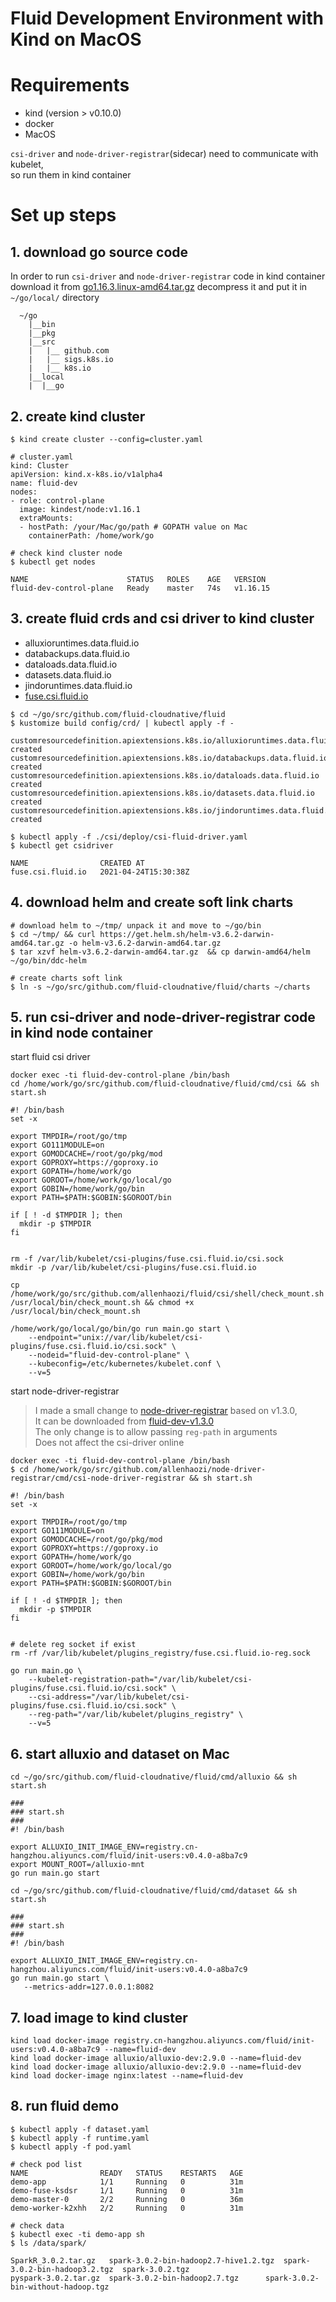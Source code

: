 # Fluid Development Environment with Kind on MacOS 

# Requirements
+ kind (version > v0.10.0)
+ docker 
+ MacOS

`csi-driver` and `node-driver-registrar`(sidecar) need to communicate with kubelet,   
so run them in kind container

# Set up steps
## 1. download go source code
In order to run `csi-driver` and `node-driver-registrar` code in kind container    
download it from [go1.16.3.linux-amd64.tar.gz](https://golang.org/dl/go1.16.3.linux-amd64.tar.gz)
decompress it and put it in `~/go/local/` directory

```
  ~/go
    |__bin
    |__pkg
    |__src
    |   |__ github.com
    |   |__ sigs.k8s.io
    |   |__ k8s.io
    |__local
    |  |__go 
```

## 2. create kind cluster 
```shell
$ kind create cluster --config=cluster.yaml
```
```
# cluster.yaml
kind: Cluster
apiVersion: kind.x-k8s.io/v1alpha4
name: fluid-dev
nodes:
- role: control-plane
  image: kindest/node:v1.16.1
  extraMounts:
  - hostPath: /your/Mac/go/path # GOPATH value on Mac
    containerPath: /home/work/go
```

```shell
# check kind cluster node
$ kubectl get nodes
```
```
NAME                      STATUS   ROLES    AGE   VERSION
fluid-dev-control-plane   Ready    master   74s   v1.16.15
```
## 3. create fluid crds and csi driver to kind cluster
+ alluxioruntimes.data.fluid.io
+ databackups.data.fluid.io
+ dataloads.data.fluid.io
+ datasets.data.fluid.io
+ jindoruntimes.data.fluid.io
+ [fuse.csi.fluid.io](https://github.com/fluid-cloudnative/fluid/blob/master/charts/fluid/fluid/templates/csi/driver.yaml)

```shell
$ cd ~/go/src/github.com/fluid-cloudnative/fluid
$ kustomize build config/crd/ | kubectl apply -f -
```
```
customresourcedefinition.apiextensions.k8s.io/alluxioruntimes.data.fluid.io created
customresourcedefinition.apiextensions.k8s.io/databackups.data.fluid.io created
customresourcedefinition.apiextensions.k8s.io/dataloads.data.fluid.io created
customresourcedefinition.apiextensions.k8s.io/datasets.data.fluid.io created
customresourcedefinition.apiextensions.k8s.io/jindoruntimes.data.fluid.io created
```
```shell
$ kubectl apply -f ./csi/deploy/csi-fluid-driver.yaml
$ kubectl get csidriver
```
```
NAME                CREATED AT
fuse.csi.fluid.io   2021-04-24T15:30:38Z
```

## 4.  download helm and create soft link charts
```shell
# download helm to ~/tmp/ unpack it and move to ~/go/bin
$ cd ~/tmp/ && curl https://get.helm.sh/helm-v3.6.2-darwin-amd64.tar.gz -o helm-v3.6.2-darwin-amd64.tar.gz
$ tar xzvf helm-v3.6.2-darwin-amd64.tar.gz  && cp darwin-amd64/helm ~/go/bin/ddc-helm

# create charts soft link
$ ln -s ~/go/src/github.com/fluid-cloudnative/fluid/charts ~/charts 
```
## 5. run csi-driver and node-driver-registrar code in kind node container

start fluid csi driver

```
docker exec -ti fluid-dev-control-plane /bin/bash
cd /home/work/go/src/github.com/fluid-cloudnative/fluid/cmd/csi && sh start.sh
```

```
#! /bin/bash
set -x

export TMPDIR=/root/go/tmp
export GO111MODULE=on
export GOMODCACHE=/root/go/pkg/mod
export GOPROXY=https://goproxy.io
export GOPATH=/home/work/go
export GOROOT=/home/work/go/local/go
export GOBIN=/home/work/go/bin
export PATH=$PATH:$GOBIN:$GOROOT/bin

if [ ! -d $TMPDIR ]; then
  mkdir -p $TMPDIR
fi


rm -f /var/lib/kubelet/csi-plugins/fuse.csi.fluid.io/csi.sock
mkdir -p /var/lib/kubelet/csi-plugins/fuse.csi.fluid.io

cp /home/work/go/src/github.com/allenhaozi/fluid/csi/shell/check_mount.sh /usr/local/bin/check_mount.sh && chmod +x /usr/local/bin/check_mount.sh 

/home/work/go/local/go/bin/go run main.go start \
	--endpoint="unix://var/lib/kubelet/csi-plugins/fuse.csi.fluid.io/csi.sock" \
    --nodeid="fluid-dev-control-plane" \
	--kubeconfig=/etc/kubernetes/kubelet.conf \
	--v=5
```
start node-driver-registrar
> I made a small change to [node-driver-registrar](https://github.com/kubernetes-csi/node-driver-registrar/tree/v1.3.0) based on v1.3.0,    
  It can be downloaded from [fluid-dev-v1.3.0](https://github.com/allenhaozi/node-driver-registrar/tree/feat/fluid-dev-v1.3.0)  
  The only change is to allow passing `reg-path` in arguments   
  Does not affect the csi-driver online
```
docker exec -ti fluid-dev-control-plane /bin/bash
$ cd /home/work/go/src/github.com/allenhaozi/node-driver-registrar/cmd/csi-node-driver-registrar && sh start.sh

```

```
#! /bin/bash
set -x

export TMPDIR=/root/go/tmp
export GO111MODULE=on
export GOMODCACHE=/root/go/pkg/mod
export GOPROXY=https://goproxy.io
export GOPATH=/home/work/go
export GOROOT=/home/work/go/local/go
export GOBIN=/home/work/go/bin
export PATH=$PATH:$GOBIN:$GOROOT/bin

if [ ! -d $TMPDIR ]; then
  mkdir -p $TMPDIR
fi


# delete reg socket if exist
rm -rf /var/lib/kubelet/plugins_registry/fuse.csi.fluid.io-reg.sock

go run main.go \
	--kubelet-registration-path="/var/lib/kubelet/csi-plugins/fuse.csi.fluid.io/csi.sock" \
	--csi-address="/var/lib/kubelet/csi-plugins/fuse.csi.fluid.io/csi.sock" \
    --reg-path="/var/lib/kubelet/plugins_registry" \
    --v=5
```

## 6. start alluxio and dataset on Mac

```shell
cd ~/go/src/github.com/fluid-cloudnative/fluid/cmd/alluxio && sh start.sh
```

```
###
### start.sh
###
#! /bin/bash

export ALLUXIO_INIT_IMAGE_ENV=registry.cn-hangzhou.aliyuncs.com/fluid/init-users:v0.4.0-a8ba7c9
export MOUNT_ROOT=/alluxio-mnt
go run main.go start

```

```shell
cd ~/go/src/github.com/fluid-cloudnative/fluid/cmd/dataset && sh start.sh
```

```
###
### start.sh
###
#! /bin/bash

export ALLUXIO_INIT_IMAGE_ENV=registry.cn-hangzhou.aliyuncs.com/fluid/init-users:v0.4.0-a8ba7c9
go run main.go start \
   --metrics-addr=127.0.0.1:8082
```

## 7. load image to kind cluster
```
kind load docker-image registry.cn-hangzhou.aliyuncs.com/fluid/init-users:v0.4.0-a8ba7c9 --name=fluid-dev
kind load docker-image alluxio/alluxio-dev:2.9.0 --name=fluid-dev
kind load docker-image alluxio/alluxio-dev:2.9.0 --name=fluid-dev                                 
kind load docker-image nginx:latest --name=fluid-dev
```

## 8. run fluid demo
```shell
$ kubectl apply -f dataset.yaml
$ kubectl apply -f runtime.yaml
$ kubectl apply -f pod.yaml
```

```
# check pod list
NAME                READY   STATUS    RESTARTS   AGE
demo-app            1/1     Running   0          31m
demo-fuse-ksdsr     1/1     Running   0          31m
demo-master-0       2/2     Running   0          36m
demo-worker-k2xhh   2/2     Running   0          31m
```
```shell
# check data
$ kubectl exec -ti demo-app sh
$ ls /data/spark/

SparkR_3.0.2.tar.gz   spark-3.0.2-bin-hadoop2.7-hive1.2.tgz  spark-3.0.2-bin-hadoop3.2.tgz  spark-3.0.2.tgz
pyspark-3.0.2.tar.gz  spark-3.0.2-bin-hadoop2.7.tgz      spark-3.0.2-bin-without-hadoop.tgz
```

